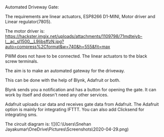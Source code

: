 Automated Driveway Gate:

  The requirements are linear actuators, ESP8266 D1-MINI, Motor driver and Linear regulator(7805).
  
  The motor driver is:
  https://hackster.imgix.net/uploads/attachments/1109798/71mdteiyb-l__ac_sl1500__L9IibsffzN.jpg?auto=compress%2Cformat&w=740&h=555&fit=max
  
  PWM does not have to be connected. The linear actuators to the black screw terminals.
  
  The aim is to make an automated gateway for the driveway. 
  
  This can be done with the help of Blynk, Adafruit or both.
  
  Blynk sends you a notification and has a button for opening the gate. It can work by itself and doesn't need any other services.
  
  Adafruit uploads car data and receives gate data from Adafruit. The Adafruit option is mainly for integrating IFTTT. You can also add Clicksend for integrating sms.
  
  The circuit diagram is:
  ![](C:\Users\Snehan Jayakumar\OneDrive\Pictures\Screenshots\2020-04-29.png)
  
